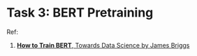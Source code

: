 # Task 3: BERT Pretraining
Ref:  
1. [**How to Train BERT**, Towards Data Science by James Briggs](https://towardsdatascience.com/how-to-train-bert-aaad00533168)